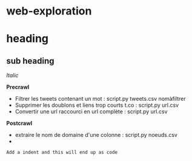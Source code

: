 # web-exploration

heading
==============
sub heading
--------------

*Italic*


**Precrawl**

- Filtrer les tweets contenant un mot :                 script.py tweets.csv nomàfiltrer
- Supprimer les doublons et liens trop courts t.co :    script.py url.csv
- Convertir une url raccourci en url complète    :      script.py url.csv 

**Postcrawl**
 

- extraire le nom de domaine d'une colonne :            script.py noeuds.csv
- 

    Add a indent and this will end up as code 

